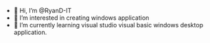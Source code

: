 - 👋 Hi, I’m @RyanD-IT
- 👀 I’m interested in creating windows application
- 🌱 I’m currently learning visual studio visual basic windows desktop application.


<!---
RyanD-IT/RyanD-IT is a ✨ special ✨ repository because its `README.md` (this file) appears on your GitHub profile.
You can click the Preview link to take a look at your changes.
--->
